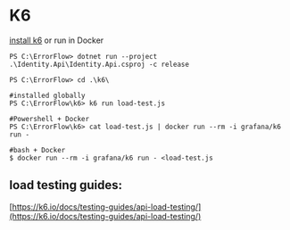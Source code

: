 # K6

[install k6](https://k6.io/docs/getting-started/installation/) or run in Docker

```shell
PS C:\ErrorFlow> dotnet run --project .\Identity.Api\Identity.Api.csproj -c release

PS C:\ErrorFlow> cd .\k6\

#installed globally
PS C:\ErrorFlow\k6> k6 run load-test.js

#Powershell + Docker
PS C:\ErrorFlow\k6> cat load-test.js | docker run --rm -i grafana/k6 run -

#bash + Docker 
$ docker run --rm -i grafana/k6 run - <load-test.js 
```

## load testing guides:

[https://k6.io/docs/testing-guides/api-load-testing/](https://k6.io/docs/testing-guides/api-load-testing/)